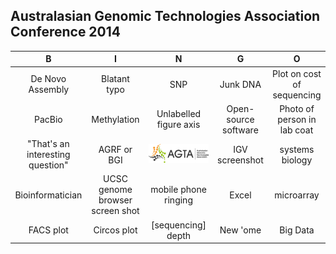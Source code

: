 ## Australasian Genomic Technologies Association Conference 2014

| B                | I                       | N                                                       | G                                                   | O                    |  
| :-----------:    | :-------------:         | :-------------:                                         | :-------------:                                     | :-------------:      |  
| De Novo Assembly |     Blatant typo              |        SNP                            | Junk DNA  |    Plot on cost of sequencing       |  
|PacBio     |Methylation  |          Unlabelled figure axis        |        Open-source software |      Photo of person in lab coat        |  
| "That's an interesting question"        |   AGRF or BGI             | <a href="http://agtaconference.org/"><img src="agta.png"></a> |           IGV screenshot                             | systems biology  |  
|  Bioinformatician    |     UCSC genome browser screen shot     |        mobile phone ringing              |    Excel  |    microarray         |  
|    FACS plot    |   Circos plot    |   [sequencing] depth         |               New 'ome                         |   Big Data    |  

